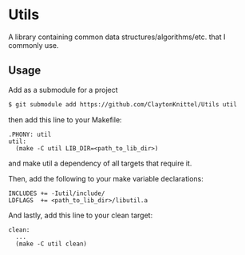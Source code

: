 # Utils

A library containing common data structures/algorithms/etc. that I commonly use.


## Usage

Add as a submodule for a project
```bash
$ git submodule add https://github.com/ClaytonKnittel/Utils util
```
then add this line to your Makefile:
```make
.PHONY: util
util:
  (make -C util LIB_DIR=<path_to_lib_dir>)
```
and make util a dependency of all targets that require it.

Then, add the following to your make variable declarations:
```make
INCLUDES += -Iutil/include/
LDFLAGS  += <path_to_lib_dir>/libutil.a
```

And lastly, add this line to your clean target:
```make
clean:
  ...
  (make -C util clean)
```
